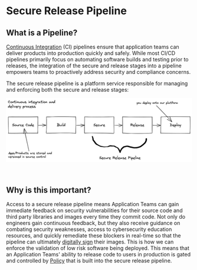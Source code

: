 # Secure Release Pipeline

## What is a Pipeline?
[Continuous Integration](https://www.martinfowler.com/articles/continuousIntegration.html) (CI) pipelines ensure that application teams can deliver products into production quickly and safely. While most CI/CD pipelines primarily focus on automating software builds and testing prior to releases, the integration of the secure and release stages into a pipeline empowers teams to proactively address security and compliance concerns.

The secure release pipeline is a platform service responsible for managing and enforcing both the secure and release stages:

![Pipeline!](images/pipeline.png "CI/CD Pipeline")

<br/>

## Why is this important?
Access to a secure release pipeline means Application Teams can gain immediate feedback on security vulnerabilities for their source code and third party libraries and images every time they commit code. Not only do engineers gain continuous feedback, but they also receive guidance on combating security weaknesses, access to cybersecurity education resources, and quickly remediate these blockers in real-time so that the pipeline can ultimately [digitally sign](https://csrc.nist.gov/glossary/term/digital_signature) their images. This is how we can enforce the validation of low risk software being deployed. This means that an Application Teams' ability to release code to users in production is gated and controlled by [Policy](policy.md) that is built into the secure release pipeline.
